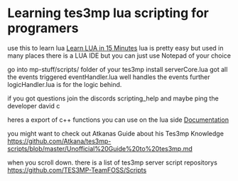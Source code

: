 # Learning tes3mp lua scripting for programers

use this to learn lua
[Learn LUA in 15 Minutes](http://tylerneylon.com/a/learn-lua/)
lua is pretty easy but used in many places
there is a LUA IDE but you can just use Notepad of your choice


go into mp-stuff/scripts/ folder of your tes3mp install
serverCore.lua got all the events triggered
eventHandler.lua well handles the events further
logicHandler.lua is for the logic behind.

if you got questions join the discords scripting_help and
maybe ping the developer david c


heres a export of c++ functions you can use on the lua side
[Documentation](https://tes3mpdoc.000webhostapp.com/)


you might want to check out Atkanas Guide about his Tes3mp Knowledge
https://github.com/Atkana/tes3mp-scripts/blob/master/Unofficial%20Guide%20to%20tes3mp.md

when you scroll down. there is a list of tes3mp server script repositorys
https://github.com/TES3MP-TeamFOSS/Scripts
